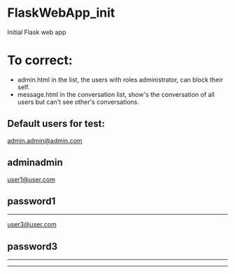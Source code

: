 # FlaskWebApp_init
Initial Flask web app

# To correct:

- admin.html in the list, the users with roles administrator, can block their self.
- message.html in the conversation list, show's the conversation of all users but can't see other's conversations.

## Default users for test:

admin.admin@admin.com

adminadmin
-------------------------------
user1@user.com

password1
-------------------------------

-------------------------------
user3@user.com

password3
-------------------------------
-------------------------------

-------------------------------